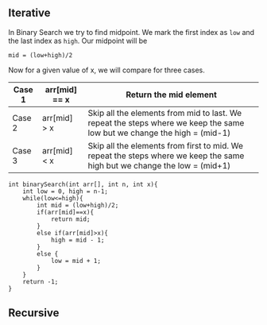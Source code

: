 
## Iterative

In Binary Search we try to find midpoint. We mark the first index as `low` and the last index as `high`. Our midpoint will be 

```
mid = (low+high)/2
```

Now for a given value of x, we will compare for three cases. 

| Case 1 | arr[mid] == x | Return the mid element                                                                                                   |
| ------ | ------------- | ------------------------------------------------------------------------------------------------------------------------ |
| Case 2 | arr[mid] > x  | Skip all the elements from mid to last. We repeat the steps where we keep the same low but we change the high = (mid-1)  |
| Case 3 | arr[mid] < x  | Skip all the elements from first to mid. We repeat the steps where we keep the same high but we change the low = (mid+1) |

```
int binarySearch(int arr[], int n, int x){
	int low = 0, high = n-1;
	while(low<=high){
		int mid = (low+high)/2;
		if(arr[mid]==x){
			return mid;
		}
		else if(arr[mid]>x){
			high = mid - 1;
		}
		else {
			low = mid + 1;
		}
	}
	return -1;
}
```

## Recursive
